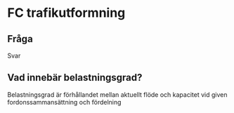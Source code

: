 # FC trafikutformning

## Fråga
Svar

## Vad innebär belastningsgrad?
Belastningsgrad är förhållandet mellan aktuellt flöde och kapacitet vid given fordonssammansättning och fördelning

